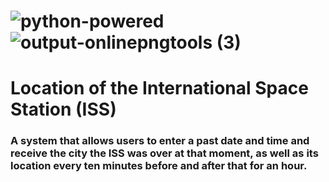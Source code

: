 # ![python-powered](https://user-images.githubusercontent.com/66405924/144183371-e6166bf1-5db1-4855-9ecc-a0dfe9c8d19e.gif)![output-onlinepngtools (3)](https://user-images.githubusercontent.com/66405924/144346153-c4ab312a-2203-45d9-a732-df15ab0826a1.png)

# Location of the International Space Station (ISS)
###  A system that allows users to enter a past date and time and receive the city the ISS was over at that moment, as well as its location every ten minutes before and after that for an hour.
